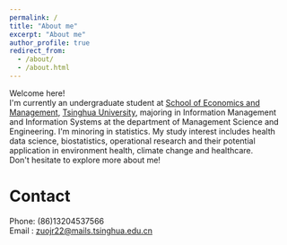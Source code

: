```yaml
---
permalink: /
title: "About me"
excerpt: "About me"
author_profile: true
redirect_from: 
  - /about/
  - /about.html
---
```

Welcome here!<br/>
I'm currently an undergraduate student at [School of Economics and Management](https://www.sem.tsinghua.edu.cn/en/), [Tsinghua University](https://www.tsinghua.edu.cn/en/), majoring in Information Management and Information Systems at the department of Management Science and Engineering. I'm minoring in statistics. My study interest includes health data science, biostatistics, operational research and their potential application in environment health, climate change and healthcare.<br/>
Don't hesitate to explore more about me!<br/>

Contact
======
Phone: (86)13204537566<br/>
Email : zuojr22@mails.tsinghua.edu.cn<br/>

